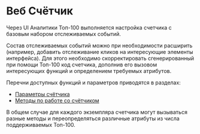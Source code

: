 # Веб Счётчик

Через UI Аналитики Топ-100 выполняется настройка счетчика с базовым набором отслеживаемых событий.

Состав отслеживаемых событий можно при необходимости расширить (например, добавить отслеживание кликов на интересующие элементы интерфейса). Для этого необходимо скорректировать сгенерированный при помощи Топ-100 код счетчика, дополнив его вызовом интересующих функций и определением требуемых атрибутов.

Перечни доступных функций и параметров приводятся в разделах:

* [Параметры счётчика](parametry-schyotchika-top-100.md)
* [Методы по работе со счётчиком](metody-po-rabote-s-schyotchikom-top-100/)

В общем случае для каждого экземпляра счетчика могут вызываться разные методы и переопределяться различные атрибуты из числа поддерживаемых Топ-100.
